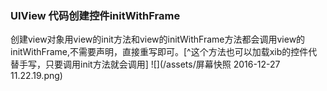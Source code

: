 ### UIView 代码创建控件initWithFrame
创建view对象用view的init方法和view的initWithFrame方法都会调用view的initWithFrame,不需要声明，直接重写即可。[^这个方法也可以加载xib的控件代替手写，只要调用init方法就会调用]
![](/assets/屏幕快照 2016-12-27 11.22.19.png)